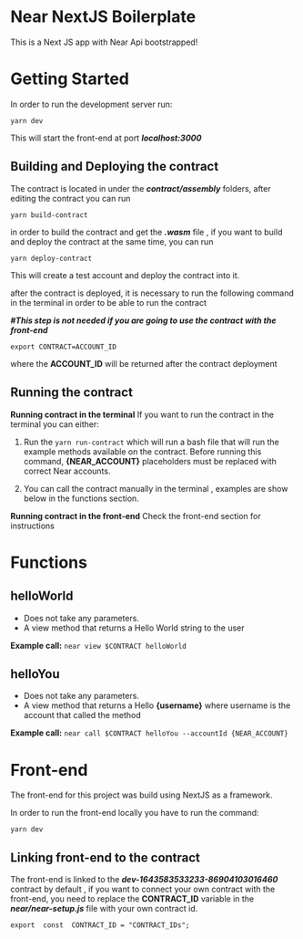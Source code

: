 
# Near NextJS Boilerplate

This is a Next JS app with Near Api bootstrapped!

# Getting Started
In order to run the development server run:  

    yarn dev
    
This will start the front-end at port ***localhost:3000***

## Building and Deploying the contract
The contract is located in under the ***contract/assembly*** folders, after editing the contract you can run

    yarn build-contract
    
in order to build the contract and get the ***.wasm*** file , if you want to build and deploy the contract at the same time, you can run 

    yarn deploy-contract
    
This will create a test account and deploy the contract into it.

after the contract is deployed, it is necessary to run the following command in the terminal in order to be able to run the contract

***#This step is not needed if you are going to use the contract with the front-end***

    export CONTRACT=ACCOUNT_ID
where the **ACCOUNT_ID** will be returned after the contract deployment

## Running the contract

**Running contract in the terminal**
If you want to run the contract in the terminal you can either:

 1. Run the `yarn run-contract` which will run a bash file that will run the example methods available on the contract.
 Before running this command, **{NEAR_ACCOUNT}** placeholders must be replaced with correct Near accounts.
 
 3. You can call the contract manually in the terminal , examples are show below in the functions section.
 
**Running contract in the front-end**
Check the front-end section for instructions

# Functions
## helloWorld 

 - Does not take any parameters.
 - A view method that returns a Hello World string to the user
 

**Example call:**
`near view $CONTRACT helloWorld`


## helloYou

  - Does not take any parameters.
 - A view method that returns a Hello **{username}**  where username is the account that called the method

**Example call:**
`near call $CONTRACT helloYou --accountId {NEAR_ACCOUNT}`

# Front-end
The front-end for this project was build using NextJS as a framework.

In order to run the front-end locally you have to run the command:

    yarn dev

 

## Linking front-end to the contract
The front-end is linked to the 	***dev-1643583533233-86904103016460*** contract by default ,  if you want to connect your own contract with the front-end, you need to replace the **CONTRACT_ID** variable in the ***near/near-setup.js*** file with your own contract id.

    export  const  CONTRACT_ID = "CONTRACT_IDs";

